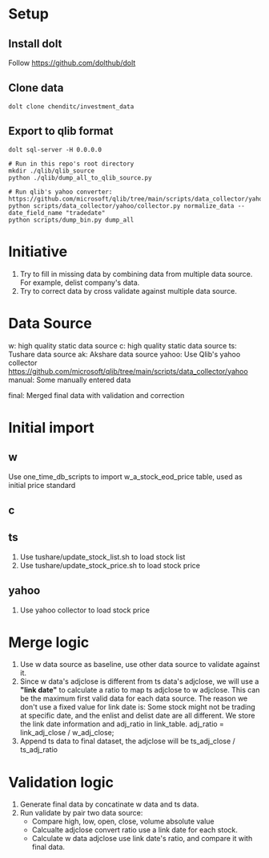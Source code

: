 # Setup
## Install dolt
Follow https://github.com/dolthub/dolt

## Clone data
`dolt clone chenditc/investment_data`

## Export to qlib format
```
dolt sql-server -H 0.0.0.0

# Run in this repo's root directory
mkdir ./qlib/qlib_source
python ./qlib/dump_all_to_qlib_source.py

# Run qlib's yahoo converter: https://github.com/microsoft/qlib/tree/main/scripts/data_collector/yahoo
python scripts/data_collector/yahoo/collector.py normalize_data --date_field_name "tradedate"
python scripts/dump_bin.py dump_all
```

# Initiative
1. Try to fill in missing data by combining data from multiple data source. For example, delist company's data.
2. Try to correct data by cross validate against multiple data source.

# Data Source

w: high quality static data source 
c: high quality static data source
ts: Tushare data source
ak: Akshare data source
yahoo: Use Qlib's yahoo collector https://github.com/microsoft/qlib/tree/main/scripts/data_collector/yahoo
manual: Some manually entered data

final: Merged final data with validation and correction

# Initial import 

## w
Use one_time_db_scripts to import w_a_stock_eod_price table, used as initial price standard

## c


## ts
1. Use tushare/update_stock_list.sh to load stock list
2. Use tushare/update_stock_price.sh to load stock price

## yahoo
1. Use yahoo collector to load stock price

# Merge logic
1. Use w data source as baseline, use other data source to validate against it.
2. Since w data's adjclose is different from ts data's adjclose, we will use a **"link date"** to calculate a ratio to map ts adjclose to w adjclose. This can be the maximum first valid data for each data source. The reason we don't use a fixed value for link date is: Some stock might not be trading at specific date, and the enlist and delist date are all different. We store the link date information and adj_ratio in link_table. adj_ratio = link_adj_close / w_adj_close;
3. Append ts data to final dataset, the adjclose will be ts_adj_close / ts_adj_ratio

# Validation logic
1. Generate final data by concatinate w data and ts data.
2. Run validate by pair two data source:
   - Compare high, low, open, close, volume absolute value
   - Calcualte adjclose convert ratio use a link date for each stock.
   - Calculate w data adjclose use link date's ratio, and compare it with final data.
